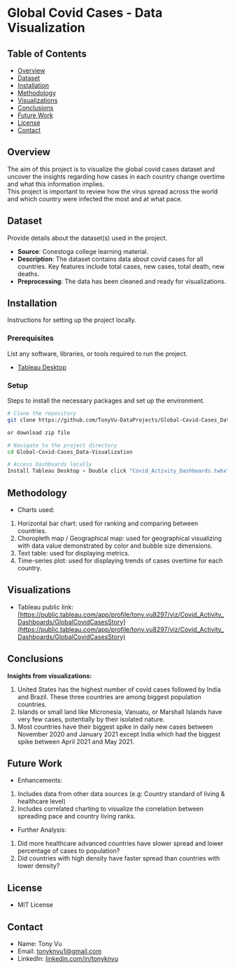 # Global Covid Cases - Data Visualization

## Table of Contents
- [Overview](#overview)
- [Dataset](#dataset)
- [Installation](#installation)
- [Methodology](#methodology)
- [Visualizations](#visualizations)
- [Conclusions](#conclusions)
- [Future Work](#future-work)
- [License](#license)
- [Contact](#contact)

## Overview
The aim of this project is to visualize the global covid cases dataset and uncover the insights regarding how cases in each country change overtime and what this information implies.  
This project is important to review how the virus spread across the world and which country were infected the most and at what pace. 

## Dataset
Provide details about the dataset(s) used in the project.
- **Source**: Conestoga college learning material.
- **Description**: The dataset contains data about covid cases for all countries. Key features include total cases, new cases, total death, new deaths. 
- **Preprocessing**: The data has been cleaned and ready for visualizations.

## Installation
Instructions for setting up the project locally. 

### Prerequisites
List any software, libraries, or tools required to run the project.
- [Tableau Desktop](https://www.tableau.com/products/desktop)

### Setup
Steps to install the necessary packages and set up the environment.

```bash
# Clone the repository
git clone https://github.com/TonyVu-DataProjects/Global-Covid-Cases_Data-Visualization.git

or download zip file

# Navigate to the project directory
cd Global-Covid-Cases_Data-Visualization

# Access Dashboards locally
Install Tableau Desktop > Double click "Covid_Activity_Dashboards.twbx" file
```
## Methodology
- Charts used: 
1. Horizontal bar chart: used for ranking and comparing between countries.
2. Choropleth map / Geographical map: used for geographical visualizing with data value demonstrated by color and bubble size dimensions.  
3. Text table: used for displaying metrics.
4. Time-series plot: used for displaying trends of cases overtime for each country.

## Visualizations
- Tableau public link: [https://public.tableau.com/app/profile/tony.vu8297/viz/Covid_Activity_Dashboards/GlobalCovidCasesStory](https://public.tableau.com/app/profile/tony.vu8297/viz/Covid_Activity_Dashboards/GlobalCovidCasesStory)

## Conclusions
**Insights from visualizations:**
1. United States has the highest number of covid cases followed by India and Brazil. These three countries are among biggest population countries. 
2. Islands or small land like Micronesia, Vanuatu, or Marshall Islands have very few cases, potentially by their isolated nature. 
 3. Most countries have their biggest spike in daily new cases between November 2020 and January 2021 except India which had the biggest spike between April 2021 and May 2021.

## Future Work
- Enhancements: 
1. Includes data from other data sources (e.g: Country standard of living & healthcare level)
2. Includes correlated charting to visualize the correlation between spreading pace and country living ranks. 

- Further Analysis:
1. Did more healthcare advanced countries have slower spread and lower percentage of cases to population?
2. Did countries with high density have faster spread than countries with lower density?  

## License
- MIT License

## Contact
- Name: Tony Vu
- Email: tonyknvu1@gmail.com
- LinkedIn: [linkedin.com/in/tonyknvu](https://www.linkedin.com/in/tonyknvu/)
